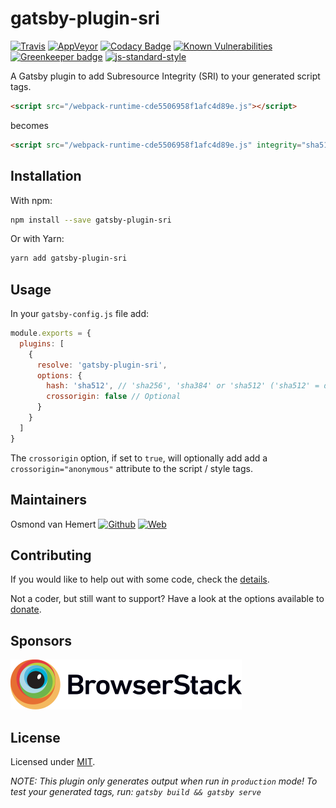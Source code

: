 # gatsby-plugin-sri

[![Travis](https://img.shields.io/travis/com/ovhemert/gatsby-plugin-sri.svg?branch=master&logo=travis)](https://travis-ci.com/ovhemert/gatsby-plugin-sri)
[![AppVeyor](https://img.shields.io/appveyor/ci/ovhemert/gatsby-plugin-sri.svg?logo=appveyor)](https://ci.appveyor.com/project/ovhemert/gatsby-plugin-sri)
[![Codacy Badge](https://api.codacy.com/project/badge/Grade/3216215565884e7d9f4d5f298a0288a8)](https://www.codacy.com/app/ovhemert/gatsby-plugin-sri?utm_source=github.com&amp;utm_medium=referral&amp;utm_content=ovhemert/gatsby-plugin-sri&amp;utm_campaign=Badge_Grade)
[![Known Vulnerabilities](https://snyk.io/test/npm/gatsby-plugin-sri/badge.svg)](https://snyk.io/test/npm/gatsby-plugin-sri)
[![Greenkeeper badge](https://badges.greenkeeper.io/ovhemert/gatsby-plugin-sri.svg)](https://greenkeeper.io/)
[![js-standard-style](https://img.shields.io/badge/code%20style-standard-brightgreen.svg?style=flat)](http://standardjs.com/)

A Gatsby plugin to add Subresource Integrity (SRI) to your generated script tags.

```html
<script src="/webpack-runtime-cde5506958f1afc4d89e.js"></script>
```
becomes
```html
<script src="/webpack-runtime-cde5506958f1afc4d89e.js" integrity="sha512-uxm8lZAnmLGO3hMOyYy7HFgEGJgDdXwZR+Pdyt2f3AKbgVZ706v9YyI4t9veKTirqfdLGvPVDsDkHEWmWsECRA=="></script>
```

## Installation

With npm:

```bash
npm install --save gatsby-plugin-sri
```

Or with Yarn:

```bash
yarn add gatsby-plugin-sri
```

## Usage

In your `gatsby-config.js` file add:

```javascript
module.exports = {
  plugins: [
    {
      resolve: 'gatsby-plugin-sri',
      options: {
        hash: 'sha512', // 'sha256', 'sha384' or 'sha512' ('sha512' = default)
        crossorigin: false // Optional
      }
    }
  ]
}
```

The `crossorigin` option, if set to `true`, will optionally add add a `crossorigin="anonymous"` attribute to the script / style tags.

## Maintainers

Osmond van Hemert
[![Github](https://img.shields.io/badge/-website.svg?style=social&logoColor=333&logo=github)](https://github.com/ovhemert)
[![Web](https://img.shields.io/badge/-website.svg?style=social&logoColor=333&logo=nextdoor)](https://ovhemert.dev)

## Contributing

If you would like to help out with some code, check the [details](./docs/CONTRIBUTING.md).

Not a coder, but still want to support? Have a look at the options available to [donate](https://ovhemert.dev/donate).

## Sponsors

[![BrowserStack](./docs/assets/browserstack-logo.svg)](https://www.browserstack.com/)

## License

Licensed under [MIT](./LICENSE).

_NOTE: This plugin only generates output when run in `production` mode! To test your generated tags, run: `gatsby build && gatsby serve`_
